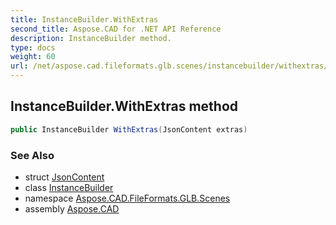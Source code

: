 ```yaml
---
title: InstanceBuilder.WithExtras
second_title: Aspose.CAD for .NET API Reference
description: InstanceBuilder method. 
type: docs
weight: 60
url: /net/aspose.cad.fileformats.glb.scenes/instancebuilder/withextras/
---
```

## InstanceBuilder.WithExtras method

```csharp
public InstanceBuilder WithExtras(JsonContent extras)
```

### See Also

* struct [JsonContent](../../../aspose.cad.fileformats.glb.io/jsoncontent/)
* class [InstanceBuilder](../)
* namespace [Aspose.CAD.FileFormats.GLB.Scenes](../../instancebuilder/)
* assembly [Aspose.CAD](../../../)


